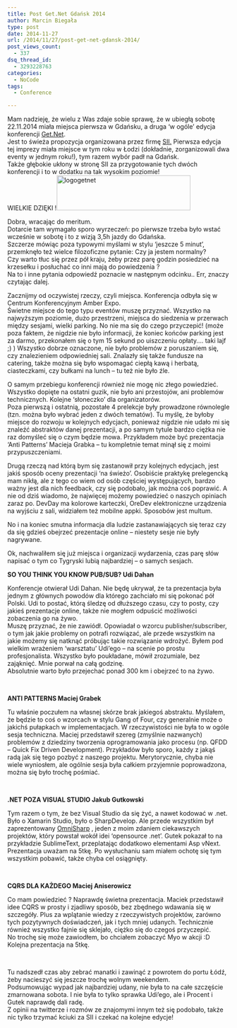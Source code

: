 ```yaml
---
title: Post Get.Net Gdańsk 2014
author: Marcin Biegała
type: post
date: 2014-11-27
url: /2014/11/27/post-get-net-gdansk-2014/
post_views_count:
  - 337
dsq_thread_id:
  - 3293228763
categories:
  - NoCode
tags:
  - Conference

---
```

Mam nadzieję, że wielu z Was zdaje sobie sprawę, że w ubiegłą sobotę 22.11.2014 miała miejsca pierwsza w Gdańsku, a druga &#8216;w ogóle&#8217; edycja konferencji <a title="Konferencja Get.Net" href="http://konferencjaget.net/" target="_blank">Get.Net</a>.  
Jest to świeża propozycja organizowana przez firmę <a title="SII" href="http://pl.sii.eu/pl/" target="_blank">SII.</a> Pierwsza edycja tej imprezy miała miejsce w tym roku w Łodzi (dokładnie, zorganizowali dwa eventy w jednym roku!), tym razem wybór padł na Gdańsk.  
Także głębokie ukłony w stronę SII za przygotowanie tych dwóch konferencji i to w dodatku na tak wysokim poziomie!  
WIELKIE DZIĘKI !<img class="alignright wp-image-261 size-full" src="https://blog.biegala.net/wp-content/uploads/2014/11/logogetnet.png" alt="logogetnet" width="303" height="79" srcset="https://blog.biegala.net/wp-content/uploads/2014/11/logogetnet-300x78.png 300w, https://blog.biegala.net/wp-content/uploads/2014/11/logogetnet.png 303w" sizes="(max-width: 303px) 100vw, 303px" />

Dobra, wracając do meritum.  
Dotarcie tam wymagało sporo wyrzeczeń: po pierwsze trzeba było wstać wcześnie w sobotę i to z wizją 3,5h jazdy do Gdańska.  
Szczerze mówiąc poza typowymi myślami w stylu &#8216;jeszcze 5 minut&#8217;, przemknęło też wielce filozoficzne pytanie: Czy ja jestem normalny?  
Czy warto tłuc się przez pół kraju, żeby przez parę godzin posiedzieć na krzesełku i posłuchać co inni mają do powiedzenia ?  
Na to i inne pytania odpowiedź poznacie w następnym odcinku.. Err, znaczy czytając dalej.<!--more-->

Zacznijmy od oczywistej rzeczy, czyli miejsca. Konferencja odbyła się w Centrum Konferencyjnym Amber Expo.  
Świetne miejsce do tego typu eventów muszę przyznać. Wszystko na najwyższym poziomie, dużo przestrzeni, miejsca do siedzenia w przerwach między sesjami, wielki parking. No nie ma się do czego przyczepić! (może poza faktem, że nigdzie nie było informacji, że koniec końców parking jest za darmo, przekonałem się o tym 15 sekund po uiszczeniu opłaty&#8230;. taki lajf ;) ) Wszystko dobrze oznaczone, nie było problemów z poruszaniem się, czy znalezieniem odpowiedniej sali. Znalazły się także fundusze na catering, także można się było wspomagać ciepłą kawą i herbatą, ciasteczkami, czy bułkami na lunch &#8211; tu też nie było źle.

O samym przebiegu konferencji również nie mogę nic złego powiedzieć. Wszystko dopięte na ostatni guzik, nie było ani przestojów, ani problemów technicznych. Kolejne &#8216;słoneczko&#8217; dla organizatorów.  
Poza pierwszą i ostatnią, pozostałe 4 prelekcje były prowadzone równolegle (tzn. można było wybrać jeden z dwóch tematów). Tu myślę, że byłoby miejsce do rozwoju w kolejnych edycjach, ponieważ nigdzie nie udało mi się znaleźć abstraktów danej prezentacji, a po samym tytule bardzo ciężka nie raz domyśleć się o czym będzie mowa. Przykładem może być prezentacja &#8216;Anti Patterns&#8217; Macieja Grabka &#8211; tu kompletnie temat minął się z moimi przypuszczeniami.

Drugą rzeczą nad którą bym się zastanowił przy kolejnych edycjach, jest jakiś sposób oceny prezentacji &#8216;na świeżo&#8217;. Osobiście praktykę prelegencką mam nikłą, ale z tego co wiem od osób częściej występujących, bardzo ważny jest dla nich feedback, czy się podobało, jak można coś poprawić. A nie od dziś wiadomo, że najwięcej możemy powiedzieć o naszych opiniach zaraz po. DevDay ma kolorowe karteczki, OreDev elektroniczne urządzenia na wyjściu z sali, widziałem też mobilne appki. Sposobów jest multum.

No i na koniec smutna informacja dla ludzie zastanawiających się teraz czy da się gdzieś obejrzeć prezentacje online &#8211; niestety sesje nie były nagrywane.

Ok, nachwaliłem się już miejsca i organizacji wydarzenia, czas parę słów napisać o tym co Tygryski lubią najbardziej &#8211; o samych sesjach.

**SO YOU THINK YOU KNOW PUB/SUB? Udi Dahan**

Konferencje otwierał Udi Dahan. Nie będę ukrywał, że ta prezentacja była jednym z głównych powodów dla którego zachciało mi się pokonać pół Polski. Udi to postać, którą śledzę od dłuższego czasu, czy to posty, czy jakieś prezentacje online, także nie mogłem odpuścić możliwości zobaczenia go na żywo.  
Muszę przyznać, że nie zawiódł. Opowiadał o wzorcu publisher/subscriber, o tym jak jakie problemy on potrafi rozwiązać, ale przede wszystkim na jakie możemy się natknąć próbując takie rozwiązanie wdrożyć. Byłem pod wielkim wrażeniem &#8216;warsztatu&#8217; Udi&#8217;ego &#8211; na scenie po prostu profesjonalista. Wszystko było poukładane, mówił zrozumiale, bez zająknięć. Mnie porwał na całą godzinę.  
Absolutnie warto było przejechać ponad 300 km i obejrzeć to na żywo.

&nbsp;

**ANTI PATTERNS Maciej Grabek**

Tu właśnie poczułem na własnej skórze brak jakiegoś abstraktu. Myślałem, że będzie to coś o wzorcach w stylu Gang of Four, czy generalnie może o jakichś pułapkach w implementacjach. W rzeczywistości nie była to w ogóle sesja techniczna. Maciej przedstawił szereg (zmyślnie nazwanych) problemów z dziedziny tworzenia oprogramowania jako procesu (np. QFDD &#8211; Quick Fix Driven Development). Przykładów było sporo, każdy z jakąś radą jak się tego pozbyć z naszego projektu. Merytorycznie, chyba nie wiele wyniosłem, ale ogólnie sesja była całkiem przyjemnie poprowadzona, można się było trochę pośmiać.

&nbsp;

**.NET POZA VISUAL STUDIO Jakub Gutkowski**

Tym razem o tym, że bez Visual Studio da się żyć, a nawet kodować w .net. Było o Xamarin Studio, było o SharpDevelop. Ale przede wszystkim był zaprezentowany [OmniSharp][1] , jeden z moim zdaniem ciekawszych projektów, który powstał wokół idei &#8216;opensource .net&#8217;. Gutek pokazał to na przykładzie SublimeText, przeplatając dodatkowo elementami Asp vNext.  
Prezentacja uważam na 5tkę. Po wysłuchaniu sam miałem ochotę się tym wszystkim pobawić, także chyba cel osiągnięty.

&nbsp;

**CQRS DLA KAŻDEGO Maciej Aniserowicz**

Co mam powiedzieć ? Naprawdę świetna prezentacja. Maciek przedstawił idee CQRS w prosty i zjadliwy sposób, bez zbędnego wdawania się w szczegóły. Plus za wplątanie wiedzy z rzeczywistych projektów, zarówno tych pozytywnych doświadczeń, jak i tych mniej udanych. Technicznie również wszystko fajnie się sklejało, ciężko się do czegoś przyczepić.  
No trochę się może zawiodłem, bo chciałem zobaczyć Myo w akcji :D  
Kolejna prezentacja na 5tkę.

&nbsp;

Tu nadszedł czas aby zebrać manatki i zawinąć z powrotem do portu Łódź, żeby nacieszyć się jeszcze trochę wolnym weekendem.  
Podsumowując wypad jak najbardziej udany, nie była to na całe szczęście zmarnowana sobota. I nie była to tylko sprawka Udi&#8217;ego, ale i Procent i Gutek naprawdę dali radę.  
Z opinii na twitterze i rozmów ze znajomymi innym też się podobało, także nic tylko trzymać kciuki za SII i czekać na kolejne edycje!

&nbsp;

&nbsp;

&nbsp;

 [1]: http://www.omnisharp.net/ "OmniSharp"